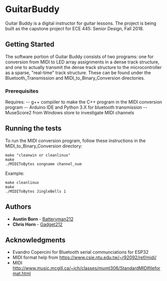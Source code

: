 # GuitarBuddy

Guitar Buddy is a digital instructor for guitar lessons. The project is being built as the capstone project for ECE 445: Senior Design, Fall 2018. 

## Getting Started

The software portion of Guitar Buddy consists of two programs: one for conversion from MIDI to LED array assignments in a dense track structure, and one to actually transmit the dense track structure to the microcontroller as a sparse, "real-time" track structure. These can be found under the Bluetooth_Transmission and MIDI_to_Binary_Conversion directories.

### Prerequisites

Requires:
-- g++ compiiler to make the C++ program in the MIDI conversion program
-- Arduino IDE and Python 3.X for bluetooth transmission
-- MuseScore2 from Windows store to investigate MIDI channels

## Running the tests

To run the MIDI conversion program, follow these instructions in the MIDI_to_Binary_Conversion directory:

```
make "cleanwin or cleanlinux"
make
./MIDIToBytes songname channel_num
```

Example:
```
make cleanlinux
make
./MIDIToBytes JingleBells 1
```

## Authors

* **Austin Born** - [Batteryman212](https://github.com/Batteryman212)
* **Chris Horn** - [Gadget212](https://github.com/Gadget212)


## Acknowledgments

* Evandro Copercini for Bluetooth serial communciations for ESP32
* MIDI format help from https://www.csie.ntu.edu.tw/~r92092/ref/midi/
* MIDI http://www.music.mcgill.ca/~ich/classes/mumt306/StandardMIDIfileformat.html
